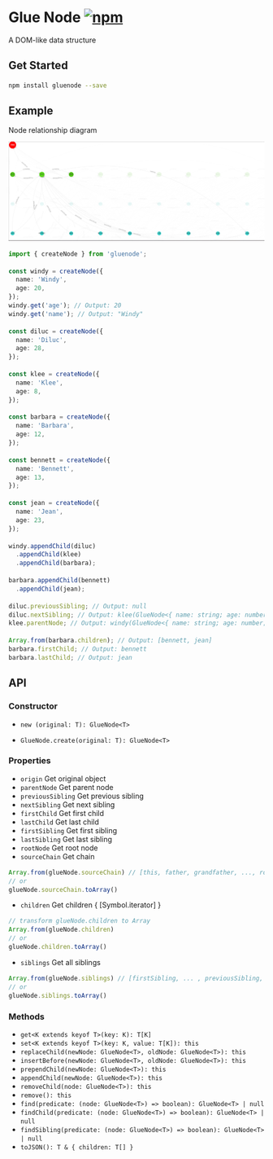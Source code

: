 # Glue Node [![npm](https://img.shields.io/npm/v/gluenode)](https://www.npmjs.com/package/gluenode)

A DOM-like data structure

## Get Started
```bash
npm install gluenode --save
```

## Example

Node relationship diagram

![Node relationship diagram](https://raw.githubusercontent.com/lemonied/gluenode/master/example/example.png)

```typescript
import { createNode } from 'gluenode';

const windy = createNode({
  name: 'Windy',
  age: 20,
});
windy.get('age'); // Output: 20
windy.get('name'); // Output: "Windy"

const diluc = createNode({
  name: 'Diluc',
  age: 28,
});

const klee = createNode({
  name: 'Klee',
  age: 8,
});

const barbara = createNode({
  name: 'Barbara',
  age: 12,
});

const bennett = createNode({
  name: 'Bennett',
  age: 13,
});

const jean = createNode({
  name: 'Jean',
  age: 23,
});

windy.appendChild(diluc)
  .appendChild(klee)
  .appendChild(barbara);

barbara.appendChild(bennett)
  .appendChild(jean);

diluc.previousSibling; // Output: null
diluc.nextSibling; // Output: klee(GlueNode<{ name: string; age: number; }>)
klee.parentNode; // Output: windy(GlueNode<{ name: string; age: number; }>)

Array.from(barbara.children); // Output: [bennett, jean]
barbara.firstChild; // Output: bennett
barbara.lastChild; // Output: jean

```

## API

### Constructor
- `new (original: T): GlueNode<T>`

- `GlueNode.create(original: T): GlueNode<T>`

### Properties

- `origin` Get original object
- `parentNode` Get parent node
- `previousSibling` Get previous sibling
- `nextSibling` Get next sibling
- `firstChild` Get first child
- `lastChild` Get last child
- `firstSibling` Get first sibling
- `lastSibling` Get last sibling
- `rootNode` Get root node
- `sourceChain` Get chain
```typescript
Array.from(glueNode.sourceChain) // [this, father, grandfather, ..., root]
// or
glueNode.sourceChain.toArray()
```
- `children` Get children { [Symbol.iterator] }
```typescript
// transform glueNode.children to Array
Array.from(glueNode.children)
// or
glueNode.children.toArray()
```
- `siblings` Get all siblings
```typescript
Array.from(glueNode.siblings) // [firstSibling, ... , previousSibling, this, nextSibling, ..., lastSibling]
// or
glueNode.siblings.toArray()
```

### Methods
- `get<K extends keyof T>(key: K): T[K]`
- `set<K extends keyof T>(key: K, value: T[K]): this`
- `replaceChild(newNode: GlueNode<T>, oldNode: GlueNode<T>): this`
- `insertBefore(newNode: GlueNode<T>, oldNode: GlueNode<T>): this`
- `prependChild(newNode: GlueNode<T>): this`
- `appendChild(newNode: GlueNode<T>): this`
- `removeChild(node: GlueNode<T>): this`
- `remove(): this`
- `find(predicate: (node: GlueNode<T>) => boolean): GlueNode<T> | null`
- `findChild(predicate: (node: GlueNode<T>) => boolean): GlueNode<T> | null`
- `findSibling(predicate: (node: GlueNode<T>) => boolean): GlueNode<T> | null`
- `toJSON(): T & { children: T[] }`
